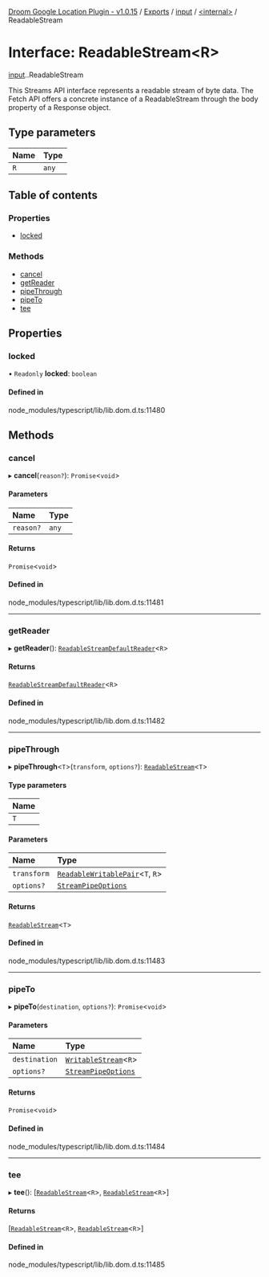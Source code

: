 [Droom Google Location Plugin - v1.0.15](../README.md) / [Exports](../modules.md) / [input](../modules/input.md) / [<internal\>](../modules/input._internal_.md) / ReadableStream

# Interface: ReadableStream<R\>

[input](../modules/input.md).[<internal>](../modules/input._internal_.md).ReadableStream

This Streams API interface represents a readable stream of byte data. The Fetch API offers a concrete instance of a ReadableStream through the body property of a Response object.

## Type parameters

| Name | Type |
| :------ | :------ |
| `R` | `any` |

## Table of contents

### Properties

- [locked](input._internal_.ReadableStream.md#locked)

### Methods

- [cancel](input._internal_.ReadableStream.md#cancel)
- [getReader](input._internal_.ReadableStream.md#getreader)
- [pipeThrough](input._internal_.ReadableStream.md#pipethrough)
- [pipeTo](input._internal_.ReadableStream.md#pipeto)
- [tee](input._internal_.ReadableStream.md#tee)

## Properties

### locked

• `Readonly` **locked**: `boolean`

#### Defined in

node_modules/typescript/lib/lib.dom.d.ts:11480

## Methods

### cancel

▸ **cancel**(`reason?`): `Promise`<`void`\>

#### Parameters

| Name | Type |
| :------ | :------ |
| `reason?` | `any` |

#### Returns

`Promise`<`void`\>

#### Defined in

node_modules/typescript/lib/lib.dom.d.ts:11481

___

### getReader

▸ **getReader**(): [`ReadableStreamDefaultReader`](../modules/input._internal_.md#readablestreamdefaultreader)<`R`\>

#### Returns

[`ReadableStreamDefaultReader`](../modules/input._internal_.md#readablestreamdefaultreader)<`R`\>

#### Defined in

node_modules/typescript/lib/lib.dom.d.ts:11482

___

### pipeThrough

▸ **pipeThrough**<`T`\>(`transform`, `options?`): [`ReadableStream`](../modules/input._internal_.md#readablestream)<`T`\>

#### Type parameters

| Name |
| :------ |
| `T` |

#### Parameters

| Name | Type |
| :------ | :------ |
| `transform` | [`ReadableWritablePair`](input._internal_.ReadableWritablePair.md)<`T`, `R`\> |
| `options?` | [`StreamPipeOptions`](input._internal_.StreamPipeOptions.md) |

#### Returns

[`ReadableStream`](../modules/input._internal_.md#readablestream)<`T`\>

#### Defined in

node_modules/typescript/lib/lib.dom.d.ts:11483

___

### pipeTo

▸ **pipeTo**(`destination`, `options?`): `Promise`<`void`\>

#### Parameters

| Name | Type |
| :------ | :------ |
| `destination` | [`WritableStream`](../modules/input._internal_.md#writablestream)<`R`\> |
| `options?` | [`StreamPipeOptions`](input._internal_.StreamPipeOptions.md) |

#### Returns

`Promise`<`void`\>

#### Defined in

node_modules/typescript/lib/lib.dom.d.ts:11484

___

### tee

▸ **tee**(): [[`ReadableStream`](../modules/input._internal_.md#readablestream)<`R`\>, [`ReadableStream`](../modules/input._internal_.md#readablestream)<`R`\>]

#### Returns

[[`ReadableStream`](../modules/input._internal_.md#readablestream)<`R`\>, [`ReadableStream`](../modules/input._internal_.md#readablestream)<`R`\>]

#### Defined in

node_modules/typescript/lib/lib.dom.d.ts:11485
